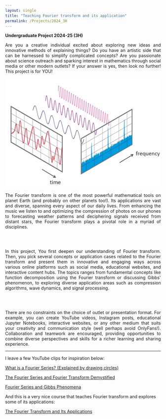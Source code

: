 ```yaml
---
layout: single
title: "Teaching Fourier transform and its application"
permalink: /Projects/2024_3H
---
```


**Undergraduate Project 2024-25 (3H)** 

<div style="text-align: justify"> 

Are you a creative individual excited about exploring new ideas and innovative methods of explaining things? Do you have an artistic side that can be harnessed to simplify complicated concepts? Are you passionate about science outreach and sparking interest in mathematics through social media or other modern outlets? If your answer is yes, then look no further! This project is for YOU!

<center>
<img src="/assets/images/FFT-Time-Frequency-View.png" class="center">
</center>


The Fourier transform is one of the most powerful mathematical tools on planet Earth (and probably on other planets too!). Its applications are vast and diverse, spanning every aspect of our daily lives. From enhancing the music we listen to and optimizing the compression of photos on our phones to forecasting weather patterns and deciphering signals received from distant stars, the Fourier transform plays a pivotal role in a myriad of disciplines. 

<br>
<br>

In this project, You first deepen our understanding of Fourier transform. Then, you pick several concepts or application cases related to the Fourier transform and present them in innovative and engaging ways across various online platforms such as social media, educational websites, and interactive content hubs. The topics ranges from fundamental concepts like function decomposition using the Fourier transform or discussing Gibbs' phenomenon, to exploring diverse application areas such as compression algorithms, wave dynamics, and signal processing.

<br>
<br>

There are no constraints on the choice of outlet or presentation format. For example, you can create YouTube videos, Instagram posts, educational Jupyter Notebooks, interactive websites, or any other medium that suits your creativity and communication style (well perhaps avoid OnlyFans!). Collaboration and teamwork are encouraged, providing opportunities to combine diverse perspectives and skills for a richer learning and sharing experience.

</div>

---
I leave a few YouTube clips for inspiration below:

[What is a Fourier Series? (Explained by drawing circles)](https://www.youtube.com/watch?v=ds0cmAV-Yek)



[The Fourier Series and Fourier Transform Demystified](https://www.youtube.com/watch?v=mgXSevZmjPc)



[Fourier Series and Gibbs Phenomena](https://www.youtube.com/watch?v=98VixA3MjAc)



And this is a very nice course that teaches Fourier transform and explores some of its applications:

[The Fourier Transform and Its Applications](https://online.stanford.edu/courses/ee261-fourier-transform-and-its-applications)


